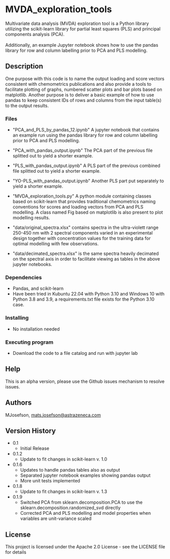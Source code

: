 # MVDA_exploration_tools

Multivariate data analysis (MVDA) exploration tool is a Python library utilizing the scikit-learn library for partial least squares (PLS) and principal components analysis (PCA). <br><br>
Additionally, an example Jupyter notebook shows how to use the pandas library for row and column labelling prior to PCA and PLS modelling.


## Description
One purpose with this code is to name the output loading and score vectors consistent with chemometrics publications and also provide a tools to facilitate plotting of graphs, numbered scatter plots and bar plots based on matplotlib. Another purpose is to deliver a basic example of how to use pandas to keep consistent IDs of rows and columns from the input table(s) to the output results.
### Files
- "PCA_and_PLS_by_pandas_12.ipynb" A jupyter notebook that contains an example run using the pandas library for row and column labelling prior to PCA and PLS modelling.

- "PCA_with_pandas_output.ipynb" The PCA part of the previous file splitted out to yield a shorter example.

- "PLS_with_pandas_output.ipynb" A PLS part of the previous combined file splitted out to yield a shorter example.

- "YO-PLS_with_pandas_output.ipynb" Another PLS part put separately to yield a shorter example.

- "MVDA_exploration_tools.py" A python module containing classes based on scikit-learn that provides traditional chemometrics naming conventions for scores and loading vectors from PCA and PLS modelling.  A class named Fig based on matplotlib is also present to plot modelling results.

- "data/original_spectra.xlsx" contains spectra in the ultra-violett range 250-450 nm with 2 spectral components varied in an experimental design together with concentration values for the training data for optimal modelling with few observations.

- "data/decimated_spectra.xlsx" is the same spectra heavily decimated on the spectral axis in order to facilitate viewing as tables in the above jupyter notebooks.


### Dependencies

* Pandas, and scikit-learn
* Have been tried in Kubuntu 22.04 with Python 3.10 and Windows 10 with Python 3.8 and 3.9, a requirements.txt file exists for the Python 3.10 case.

### Installing

* No installation needed 

### Executing program

* Download the code to a file catalog and run with jupyter lab

## Help

This is an alpha version, please use the Github issues mechanism to resolve issues. 


## Authors

MJosefson, mats.josefson@astrazeneca.com

## Version History


* 0.1
    * Initial Release
* 0.1.2
    * Update to fit changes in scikit-learn v. 1.0
* 0.1.6
    * Updates to handle pandas tables also as output
    * Separated jupyter notebook examples showing pandas output
    * More unit tests implemented
* 0.1.8
    * Update to fit changes in scikit-learn v. 1.3
* 0.1.9
    * Switched PCA from sklearn.decomposition.PCA to use the sklearn.decomposition.randomized_svd directly
    * Corrected PCA and PLS modelling and model properties when variables are unit-variance scaled

## License

This project is licensed under the Apache 2.0 License - see the LICENSE file for details 

